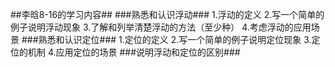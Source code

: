##李晗8-16的学习内容##
###熟悉和认识浮动###
    1.浮动的定义
	2.写一个简单的例子说明浮动现象
	3.了解和列举清楚浮动的方法（至少种）
	4.考虑浮动的应用场景
###熟悉和认识定位###
	1.定位的定义
	2.写一个简单的例子说明定位现象
	3.定位的机制
	4.应用定位的场景
###说明浮动和定位的区别###
	